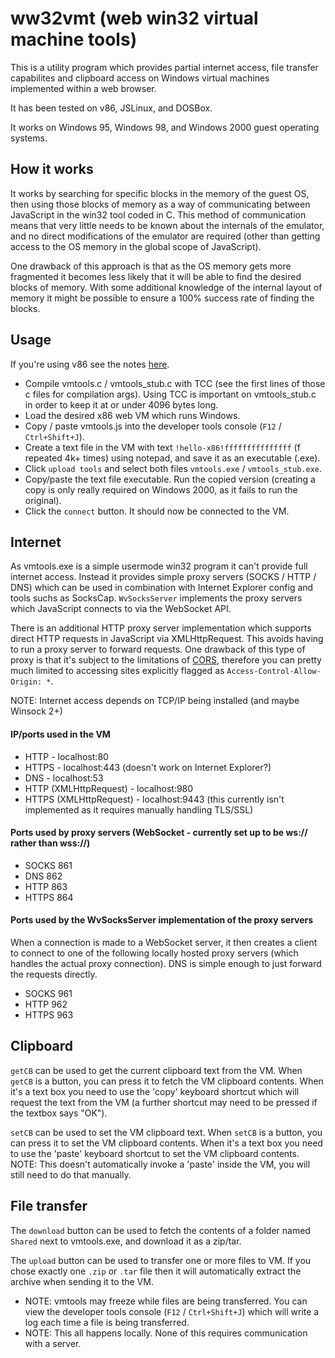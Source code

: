 # ww32vmt (web win32 virtual machine tools)

This is a utility program which provides partial internet access, file transfer capabilites and clipboard access on Windows virtual machines implemented within a web browser.

It has been tested on v86, JSLinux, and DOSBox.

It works on Windows 95, Windows 98, and Windows 2000 guest operating systems.

## How it works

It works by searching for specific blocks in the memory of the guest OS, then using those blocks of memory as a way of communicating between JavaScript in the win32 tool coded in C. This method of communication means that very little needs to be known about the internals of the emulator, and no direct modifications of the emulator are required (other than getting access to the OS memory in the global scope of JavaScript).

One drawback of this approach is that as the OS memory gets more fragmented it becomes less likely that it will be able to find the desired blocks of memory. With some additional knowledge of the internal layout of memory it might be possible to ensure a 100% success rate of finding the blocks.

## Usage

If you're using v86 see the notes [here](https://github.com/pixeltris/ww32vmt/blob/2ef570fd1391d7f0925f25d5fa9c59ffd69c1ce2/vmtools.js#L12).

- Compile vmtools.c / vmtools_stub.c with TCC (see the first lines of those c files for compilation args). Using TCC is important on vmtools_stub.c in order to keep it at or under 4096 bytes long.
- Load the desired x86 web VM which runs Windows.
- Copy / paste vmtools.js into the developer tools console (`F12` / `Ctrl+Shift+J`).
- Create a text file in the VM with text `!hello-x86!fffffffffffffff` (f repeated 4k+ times) using notepad, and save it as an executable (.exe).
- Click `upload tools` and select both files `vmtools.exe` / `vmtools_stub.exe`.
- Copy/paste the text file executable. Run the copied version (creating a copy is only really required on Windows 2000, as it fails to run the original).
- Click the `connect` button. It should now be connected to the VM.

## Internet

As vmtools.exe is a simple usermode win32 program it can't provide full internet access. Instead it provides simple proxy servers (SOCKS / HTTP / DNS) which can be used in combination with Internet Explorer config and tools suchs as SocksCap. `WvSocksServer` implements the proxy servers which JavaScript connects to via the WebSocket API.

There is an additional HTTP proxy server implementation which supports direct HTTP requests in JavaScript via XMLHttpRequest. This avoids having to run a proxy server to forward requests. One drawback of this type of proxy is that it's subject to the limitations of [CORS](https://en.wikipedia.org/wiki/Cross-origin_resource_sharing), therefore you can pretty much limited to accessing sites explicitly flagged as `Access-Control-Allow-Origin: *`.

NOTE: Internet access depends on TCP/IP being installed (and maybe Winsock 2+)

#### IP/ports used in the VM

- HTTP - localhost:80
- HTTPS - localhost:443 (doesn't work on Internet Explorer?)
- DNS - localhost:53
- HTTP (XMLHttpRequest) - localhost:980
- HTTPS (XMLHttpRequest) - localhost:9443 (this currently isn't implemented as it requires manually handling TLS/SSL)

#### Ports used by proxy servers (WebSocket - currently set up to be ws:// rather than wss://)

- SOCKS 861
- DNS 862
- HTTP 863
- HTTPS 864

#### Ports used by the WvSocksServer implementation of the proxy servers

When a connection is made to a WebSocket server, it then creates a client to connect to one of the following locally hosted proxy servers (which handles the actual proxy connection). DNS is simple enough to just forward the requests directly.

- SOCKS 961
- HTTP 962
- HTTPS 963

## Clipboard

`getCB` can be used to get the current clipboard text from the VM. When `getCB` is a button, you can press it to fetch the VM clipboard contents. When it's a text box you need to use the 'copy' keyboard shortcut which will request the text from the VM (a further shortcut may need to be pressed if the textbox says "OK").

`setCB` can be used to set the VM clipboard text. When `setCB` is a button, you can press it to set the VM clipboard contents. When it's a text box you need to use the 'paste' keyboard shortcut to set the VM clipboard contents. NOTE: This doesn't automatically invoke a 'paste' inside the VM, you will still need to do that manually.

## File transfer

The `download` button can be used to fetch the contents of a folder named `Shared` next to vmtools.exe, and download it as a zip/tar.

The `upload` button can be used to transfer one or more files to VM. If you chose exactly one `.zip` or `.tar` file then it will automatically extract the archive when sending it to the VM.

- NOTE: vmtools may freeze while files are being transferred. You can view the developer tools console (`F12` / `Ctrl+Shift+J`) which will write a log each time a file is being transferred.
- NOTE: This all happens locally. None of this requires communication with a server.
